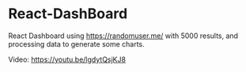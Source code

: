 # React-DashBoard
React Dashboard using https://randomuser.me/ with 5000 results, and processing data to generate some charts.


Video: https://youtu.be/lgdytQsjKJ8
